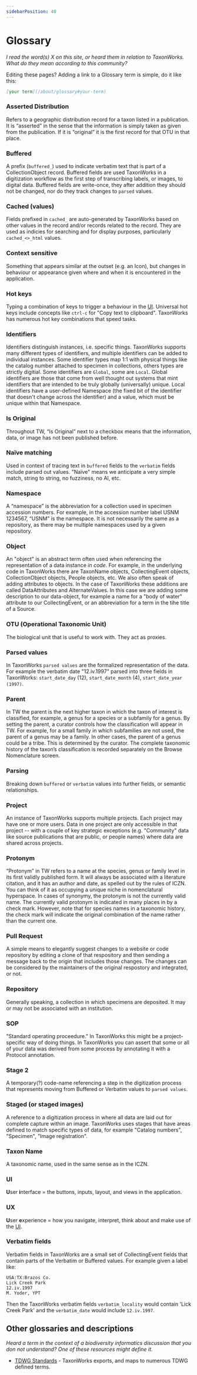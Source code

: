 ```yaml
---
sidebarPosition: 40 
---
```


# Glossary
_I read the word(s) X on this site, or heard them in relation to TaxonWorks. What do they mean according to this community?_

Editing these pages? Adding a link to a Glossary term is simple, do it like this: 
```Markdown
[your term](/about/glossary#your-term)
```

### Asserted Distribution
Refers to a geographic distribution record for a taxon listed in a publication. It is “asserted” in the sense that the information is simply taken as given from the publication. If it is “original” it is the first record for that OTU in that place.

### Buffered
A prefix (`buffered_`) used to indicate verbatim text that is part of a CollectionObject record. Buffered fields are used TaxonWorks in a digitization workflow as the first step of transcribing labels, or images, to digital data. Buffered fields are write-once, they after addition they should not be changed, nor do they track changes to `parsed` values.

### Cached (values)
Fields prefixed in `cached_` are auto-generated by TaxonWorks based on other values in the record and/or records related to the record. They are used as indicies for searching and for display purposes, particularly `cached_<>_html` values.

### Context sensitive
Something that appears similar at the outset (e.g. an Icon), but changes in behaviour or appearance given where and when it is encountered in the application.

### Hot keys
Typing a combination of keys to trigger a behaviour in the [UI](/about/glossary#UI). Universal hot keys include concepts like `ctrl-c` for "Copy text to clipboard". TaxonWorks has numerous hot key combinations that speed tasks.

### Identifiers
Identifiers distinguish instances, i.e. specific things. TaxonWorks supports many different types of identifiers, and multiple identifiers can be added to individual instances. Some identifier types map 1:1 with physical things like the catalog number attached to specimen in collections, others types are strictly digitial. Some identifiers are `Global`, some are `Local`. Global identifiers are those that come from well thought out systems that mint identifiers that are intended to be truly globally (universally) unique. Local identifiers have a user-defined Namespace (the fixed bit of the identifier that doesn't change across the identifier) and a value, which must be unique within that Namespace.

### Is Original
Throughout TW, “Is Original” next to a checkbox means that the information, data, or image has not been published before.

### Naïve matching
Used in context of tracing text in `buffered` fields to the `verbatim` fields include parsed out values. "Naïve" means we anticipate a very simple match, string to string, no fuzziness, no AI, etc.

### Namespace
A “namespace” is the abbreviation for a collection used in specimen accession numbers. For example, in the accession number label USNM 1234567, “USNM” is the namespace. It is not necessarily the same as a repository, as there may be multiple namespaces used by a given repository.

### Object
An "object" is an abstract term often used when referencing the representation of a data instance _in code_. For example, in the underlying code in TaxonWorks there are TaxonName objects, CollectingEvent objects, CollectionObject objects, People objects, etc. We also often speak of adding attributes to objects.  In the case of TaxonWorks these additions are called DataAttributes and AlternateValues. In this case we are adding some description to our data-object, for example a name for a "body of water" attribute to our CollectingEvent, or an abbreviation for a term in the tihe title of a Source.

### OTU (Operational Taxonomic Unit)
The biological unit that is useful to work with. They act as proxies.

### Parsed values
In TaxonWorks `parsed values` are the formalized representation of the data. For example the verbatim date "12.iv.1997" parsed into three fields in TaxonWorks: `start_date_day` (12), `start_date_month` (4), `start_date_year (1997)`.

### Parent
In TW the parent is the next higher taxon in which the taxon of interest is classified, for example, a genus for a species or a subfamily for a genus. By setting the parent, a curator controls how the classification will appear in TW. For example, for a small family in which subfamilies are not used, the parent of a genus may be a family. In other cases, the parent of a genus could be a tribe.  This is determined by the curator. The complete taxonomic history of the taxon’s classification is recorded separately on the Browse Nomenclature screen.

### Parsing
Breaking down `buffered` or `verbatim` values into further fields, or semantic relationships.

### Project
An instance of TaxonWorks supports multiple projects. Each project may have one or more users. Data in one project are only accessible in that project -- with a couple of key strategic exceptions (e.g. "Community" data like source publications that are public, or people names) where data are shared across projects.

### Protonym
“Protonym” in TW refers to a name at the species, genus or family level in its first validly published form. It will always be associated with a literature citation, and it has an author and date, as spelled out by the rules of ICZN. You can think of it as occupying a unique niche in nomenclatural hyperspace. In cases of synonymy, the protonym is not the currently valid name. The currently valid protonym is indicated in many places in by a check mark. However, note that for species names in a taxonomic history, the check mark will indicate the original combination of the name rather than the current one.

### Pull Request
A simple means to elegantly suggest changes to a website or code repository by editing a clone of that respository and then sending a message back to the origin that includes those changes. The changes can be considered by the maintainers of the original respostory and integrated, or not.

### Repository
Generally speaking, a collection in which specimens are deposited.  It may or may not be associated with an institution.

### SOP
"Standard operating proceedure." In TaxonWorks this might be a project-specific way of doing things. In TaxonWorks you can assert that some or all of your data was derived from some process by annotating it with a Protocol annotation.

### Stage 2
A temporary(?) code-name referencing a step in the digitization process that represents moving from Buffered or Verbatim values to `parsed values`.

### Staged (or staged images)
A reference to a digitization process in where all data are laid out for complete capture within an image. TaxonWorks uses stages that have areas defined to match specific types of data, for example "Catalog numbers", "Specimen", "Image registration".

### Taxon Name
A taxonomic name, used in the same sense as in the ICZN.

### UI
**U**ser **i**nterface = the buttons, inputs, layout, and views in the application.

### UX
**U**ser **e**xperience = how you navigate, interpret, think about and make use of the [UI](/about/glossary#UI).

### Verbatim fields
Verbatim fields in TaxonWorks are a small set of CollectingEvent fields that contain parts of the Verbatim or Buffered values. For example given a label like:
```
USA:TX:Brazos Co.
Lick Creek Park
12.iv.1997
M. Yoder, YPT
```
Then the TaxonWorks verbatim fields `verbatim_locality` would contain 'Lick Creek Park' and the `verbatim_date` would include `12.iv.1997`.

## Other glossaries and descriptions

_Heard a term in the context of a biodiversity informatics discussion that you don not understand? One of these resources might define it._

* [TDWG Standards](https://www.tdwg.org/standards/) - TaxonWorks exports, and maps to numerous TDWG defined terms.

